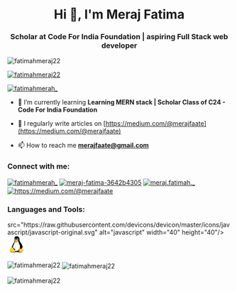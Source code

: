 <h1 align="center">Hi 👋, I'm Meraj Fatima</h1>
<h3 align="center">Scholar at Code For India Foundation | aspiring Full Stack web developer</h3>

<p align="left"> <img src="https://komarev.com/ghpvc/?username=fatimahmeraj22&label=Profile%20views&color=0e75b6&style=flat" alt="fatimahmeraj22" /> </p>

<p align="left"> <a href="https://github.com/ryo-ma/github-profile-trophy"><img src="https://github-profile-trophy.vercel.app/?username=fatimahmeraj22" alt="fatimahmeraj22" /></a> </p>

<p align="left"> <a href="https://twitter.com/fatimahmerah_" target="blank"><img src="https://img.shields.io/twitter/follow/fatimahmerah_?logo=twitter&style=for-the-badge" alt="fatimahmerah_" /></a> </p>

- 🌱 I’m currently learning **Learning MERN stack | Scholar Class of C24 - Code For India Foundation**

- 📝 I regularly write articles on [https://medium.com/@merajfaate](https://medium.com/@merajfaate)

- 📫 How to reach me **merajfaate@gmail.com**

<h3 align="left">Connect with me:</h3>
<p align="left">
<a href="https://twitter.com/fatimahmerah_" target="blank"><img align="center" src="https://raw.githubusercontent.com/rahuldkjain/github-profile-readme-generator/master/src/images/icons/Social/twitter.svg" alt="fatimahmerah_" height="30" width="40" /></a>
<a href="https://linkedin.com/in/meraj-fatima-3642b4305" target="blank"><img align="center" src="https://raw.githubusercontent.com/rahuldkjain/github-profile-readme-generator/master/src/images/icons/Social/linked-in-alt.svg" alt="meraj-fatima-3642b4305" height="30" width="40" /></a>
<a href="https://instagram.com/meraj.fatimah._" target="blank"><img align="center" src="https://raw.githubusercontent.com/rahuldkjain/github-profile-readme-generator/master/src/images/icons/Social/instagram.svg" alt="meraj.fatimah._" height="30" width="40" /></a>
<a href="https://medium.com/https://medium.com/@merajfaate" target="blank"><img align="center" src="https://raw.githubusercontent.com/rahuldkjain/github-profile-readme-generator/master/src/images/icons/Social/medium.svg" alt="https://medium.com/@merajfaate" height="30" width="40" /></a>
</p>

<h3 align="left">Languages and Tools:</h3>
src="https://raw.githubusercontent.com/devicons/devicon/master/icons/javascript/javascript-original.svg" alt="javascript" width="40" height="40"/> </a> <a href="https://www.linux.org/" target="_blank" rel="noreferrer"> <img src="https://raw.githubusercontent.com/devicons/devicon/master/icons/linux/linux-original.svg" alt="linux" width="40" height="40"/> </a> <a src="https://raw.githubusercontent.com/devicons/devicon/master/icons/nodejs/nodejs-original-wordmark.svg" alt="nodejs" width="40" height="40"/> </a> </p>

<p><img align="left" src="https://github-readme-stats.vercel.app/api/top-langs?username=fatimahmeraj22&show_icons=true&locale=en&layout=compact" alt="fatimahmeraj22" /></p>

<p>&nbsp;<img align="center" src="https://github-readme-stats.vercel.app/api?username=fatimahmeraj22&show_icons=true&locale=en" alt="fatimahmeraj22" /></p>

<p><img align="center" src="https://github-readme-streak-stats.herokuapp.com/?user=fatimahmeraj22&" alt="fatimahmeraj22" /></p>
